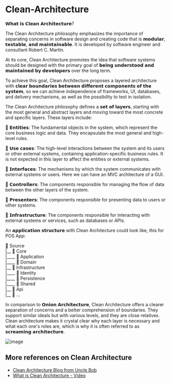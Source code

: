 # Clean-Architecture

𝗪𝗵𝗮𝘁 𝗶𝘀 𝗖𝗹𝗲𝗮𝗻 𝗔𝗿𝗰𝗵𝗶𝘁𝗲𝗰𝘁𝘂𝗿𝗲?

The Clean Architecture philosophy emphasizes the importance of separating concerns in software design and creating code that is 𝗺𝗼𝗱𝘂𝗹𝗮𝗿, 𝘁𝗲𝘀𝘁𝗮𝗯𝗹𝗲, 𝗮𝗻𝗱 𝗺𝗮𝗶𝗻𝘁𝗮𝗶𝗻𝗮𝗯𝗹𝗲. It is developed by software engineer and consultant Robert C. Martin.
 
At its core, Clean Architecture promotes the idea that software systems should be designed with the primary goal of 𝗯𝗲𝗶𝗻𝗴 𝘂𝗻𝗱𝗲𝗿𝘀𝘁𝗼𝗼𝗱 𝗮𝗻𝗱 𝗺𝗮𝗶𝗻𝘁𝗮𝗶𝗻𝗲𝗱 𝗯𝘆 𝗱𝗲𝘃𝗲𝗹𝗼𝗽𝗲𝗿𝘀 over the long term.

To achieve this goal, Clean Architecture proposes a layered architecture with 𝗰𝗹𝗲𝗮𝗿 𝗯𝗼𝘂𝗻𝗱𝗮𝗿𝗶𝗲𝘀 𝗯𝗲𝘁𝘄𝗲𝗲𝗻 𝗱𝗶𝗳𝗳𝗲𝗿𝗲𝗻𝘁 𝗰𝗼𝗺𝗽𝗼𝗻𝗲𝗻𝘁𝘀 𝗼𝗳 𝘁𝗵𝗲 𝘀𝘆𝘀𝘁𝗲𝗺, so we can achieve independence of frameworks, UI, databases, and delivery mechanisms, as well as the possibility to test in isolation.

The Clean Architecture philosophy defines a 𝘀𝗲𝘁 𝗼𝗳 𝗹𝗮𝘆𝗲𝗿𝘀, starting with the most general and abstract layers and moving toward the most concrete and specific layers. These layers include:

🔹 𝗘𝗻𝘁𝗶𝘁𝗶𝗲𝘀: The fundamental objects in the system, which represent the core business logic and data. They encapsulate the most general and high-level rules.

🔹 𝗨𝘀𝗲 𝗰𝗮𝘀𝗲𝘀: The high-level interactions between the system and its users or other external systems, containing application-specific business rules. It is not expected in this layer to affect the entities or external systems.

🔹 𝗜𝗻𝘁𝗲𝗿𝗳𝗮𝗰𝗲𝘀: The mechanisms by which the system communicates with external systems or users. Here we can have an MVC architecture of a GUI.

🔹 𝗖𝗼𝗻𝘁𝗿𝗼𝗹𝗹𝗲𝗿𝘀: The components responsible for managing the flow of data between the other layers of the system.

🔹 𝗣𝗿𝗲𝘀𝗲𝗻𝘁𝗲𝗿𝘀: The components responsible for presenting data to users or other systems.

🔹 𝗜𝗻𝗳𝗿𝗮𝘀𝘁𝗿𝘂𝗰𝘁𝘂𝗿𝗲: The components responsible for interacting with external systems or services, such as databases or APIs.

An 𝗮𝗽𝗽𝗹𝗶𝗰𝗮𝘁𝗶𝗼𝗻 𝘀𝘁𝗿𝘂𝗰𝘁𝘂𝗿𝗲 with Clean Architecture could look like, this for POS App:

📁 Source <br>
|__ 📁 Core <br> 
|____ 📁 Application <br>
|____ 📁 Domain <br>
|__ 📁 Infrastructure <br>
|____ 📁 Identity <br>
|____ 📁 Persistence <br>
|____ 📁 Shared <br>
|__ 📁 Api <br>
|__ 📁 ... <br>

In comparison to 𝗢𝗻𝗶𝗼𝗻 𝗔𝗿𝗰𝗵𝗶𝘁𝗲𝗰𝘁𝘂𝗿𝗲, Clean Architecture offers a clearer separation of concerns and a better comprehension of boundaries. They support similar ideals but with various levels, and they are close relatives. Clean architecture makes it crystal clear why each layer is necessary and what each one's roles are, which is why it is often referred to as 𝘀𝗰𝗿𝗲𝗮𝗺𝗶𝗻𝗴 𝗮𝗿𝗰𝗵𝗶𝘁𝗲𝗰𝘁𝘂𝗿𝗲.

![image](https://user-images.githubusercontent.com/124002280/223745968-951a71f2-6e79-479f-872a-6c5fc05e9030.png "Clean Architecture Model")

## More references on Clean Architecture
- [Clean Architecture Blog from Uncle Bob](https://blog.cleancoder.com/uncle-bob/2012/08/13/the-clean-architecture.html)
- [What is Clean Architecture - Video](https://www.youtube.com/watch?v=tLk4pZZtiDY&list=PLYpjLpq5ZDGstQ5afRz-34o_0dexr1RGa)

